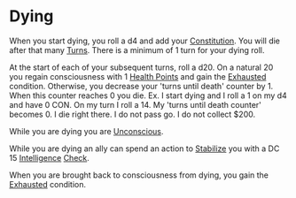 # Dying

When you start dying, you roll a d4 and add your [Constitution](../Player%20Characters/Chosen%20Statistics/Constitution.md). You will die after that many [Turns](../Game%20Procedures/Turn.md). 
	There is a minimum of 1 turn for your dying roll.

At the start of each of your subsequent turns, roll a d20. On a natural 20 you regain consciousness with 1 [Health Points](../Player%20Characters/Derived%20Statistics/Health%20Points.md) and gain the [Exhausted](Exhausted.md) condition. Otherwise, you decrease your 'turns until death' counter by 1. When this counter reaches 0 you die. 
	Ex. I start dying and I roll a 1 on my d4 and have 0 CON. On my turn I roll a 14. My 'turns until death counter' becomes 0. I die right there. I do not pass go. I do not collect $200. 

While you are dying you are [Unconscious](Unconscious.md).

While you are dying an ally can spend an action to [Stabilize](Stabilized.md) you with a DC 15 [Intelligence](../Player%20Characters/Chosen%20Statistics/Intelligence.md) [Check](../Game%20Procedures/Check.md).

When you are brought back to consciousness from dying, you gain the [Exhausted](Exhausted.md) condition.